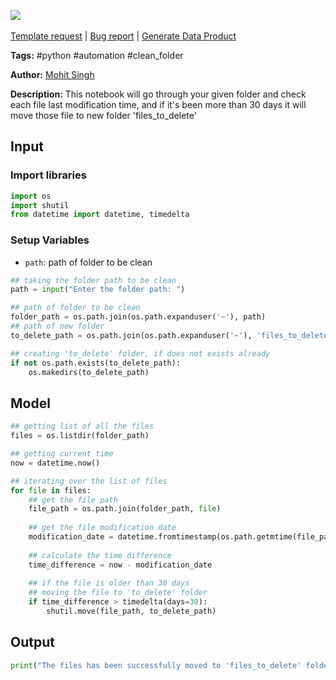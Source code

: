 <a href="https://app.naas.ai/user-redirect/naas/downloader?url=https://raw.githubusercontent.com/jupyter-naas/awesome-notebooks/master/Python/Python_Clean_your_download_folder.ipynb" target="_parent"><img src="https://naasai-public.s3.eu-west-3.amazonaws.com/open_in_naas.svg"/></a><br><br><a href="https://github.com/jupyter-naas/awesome-notebooks/issues/new?assignees=&labels=&template=template-request.md&title=Tool+-+Action+of+the+notebook+">Template request</a> | <a href="https://github.com/jupyter-naas/awesome-notebooks/issues/new?assignees=&labels=bug&template=bug_report.md&title=Python+-+Clean+your+download+folder:+Error+short+description">Bug report</a> | <a href="https://app.naas.ai/user-redirect/naas/downloader?url=https://raw.githubusercontent.com/jupyter-naas/awesome-notebooks/master/Naas/Naas_Start_data_product.ipynb" target="_parent">Generate Data Product</a>

**Tags:** #python #automation #clean_folder

**Author:** [Mohit Singh](https://www.linkedin.com/in/mohwits/)

**Description:** This notebook will go through your given folder and check each file last modification time, and if it's been more than 30 days it will move those file to new folder 'files_to_delete'

## Input

### Import libraries


```python
import os
import shutil
from datetime import datetime, timedelta
```

### Setup Variables
- `path`: path of folder to be clean


```python
## taking the folder path to be clean
path = input("Enter the folder path: ")
```


```python
## path of folder to be clean 
folder_path = os.path.join(os.path.expanduser('~'), path)
## path of new folder
to_delete_path = os.path.join(os.path.expanduser('~'), 'files_to_delete')
```


```python
## creating 'to_delete' folder, if does not exists already
if not os.path.exists(to_delete_path):
    os.makedirs(to_delete_path)
```

## Model


```python
## getting list of all the files 
files = os.listdir(folder_path)
```


```python
## getting current time
now = datetime.now()
```


```python
## iterating over the list of files
for file in files:
    ## get the file path
    file_path = os.path.join(folder_path, file)
    
    ## get the file modification date
    modification_date = datetime.fromtimestamp(os.path.getmtime(file_path))
    
    ## calculate the time difference
    time_difference = now - modification_date
    
    ## if the file is older than 30 days 
    ## moving the file to 'to_delete' folder
    if time_difference > timedelta(days=30):
        shutil.move(file_path, to_delete_path)
```

## Output


```python
print("The files has been successfully moved to 'files_to_delete' folder.")
```
